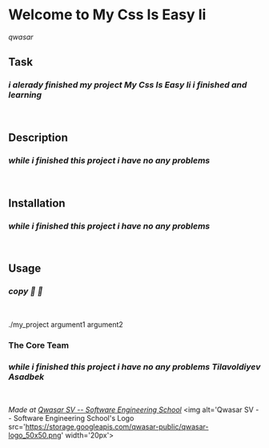 # Welcome to My Css Is Easy Ii
*qwasar*

## Task
<h3><i>i alerady finished my project My Css Is Easy Ii i finished and learning</i></h3><br>



## Description
<h3><i>while i finished this project i have no any problems</i></h3><br>



## Installation
<h3><i>while i finished this project i have no any problems</i></h3><br>



## Usage

<h3><i>copy

</i></h3><br>

./my_project argument1 argument2
### The Core Team
<h3><i>while i finished this project i have no any problems
Tilavoldiyev Asadbek </i></h3><br>

<span><i>Made at <a href='https://qwasar.io'>Qwasar SV -- Software Engineering School</a></i></span>
<span><img alt='Qwasar SV -- Software Engineering School's Logo src='https://storage.googleapis.com/qwasar-public/qwasar-logo_50x50.png' width='20px'></span>